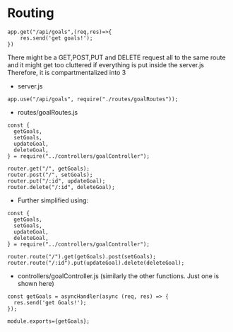 # Routing

```
app.get("/api/goals",(req,res)=>{
    res.send('get goals!');
})
```

There might be a GET,POST,PUT and DELETE request all to the same route
and it might get too cluttered if everything is put inside the server.js  
Therefore, it is compartmentalized into 3

- server.js

```
app.use("/api/goals", require("./routes/goalRoutes"));
```

- routes/goalRoutes.js

```
const {
  getGoals,
  setGoals,
  updateGoal,
  deleteGoal,
} = require("../controllers/goalController");

router.get("/", getGoals);
router.post("/", setGoals);
router.put("/:id", updateGoal);
router.delete("/:id", deleteGoal);
```

- Further simplified using:

```
const {
  getGoals,
  setGoals,
  updateGoal,
  deleteGoal,
} = require("../controllers/goalController");

router.route("/").get(getGoals).post(setGoals);
router.route("/:id").put(updateGoal).delete(deleteGoal);
```

- controllers/goalController.js (similarly the other functions. Just one is shown here)

```
const getGoals = asyncHandler(async (req, res) => {
  res.send('get Goals!');
});

module.exports={getGoals};
```
